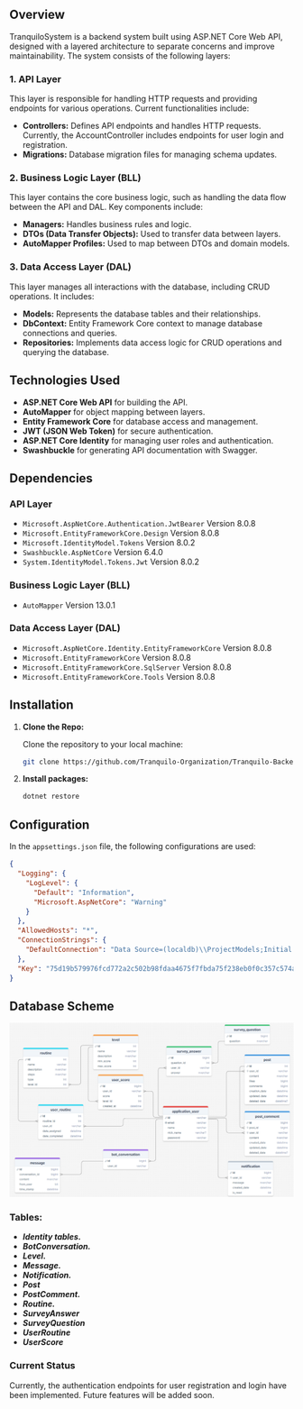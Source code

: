 ## Overview

TranquiloSystem is a backend system built using ASP.NET Core Web API, designed with a layered architecture to separate concerns and improve maintainability. The system consists of the following layers:

### 1. API Layer
This layer is responsible for handling HTTP requests and providing endpoints for various operations. Current functionalities include:

- **Controllers:** Defines API endpoints and handles HTTP requests. Currently, the AccountController includes endpoints for user login and registration.
- **Migrations:** Database migration files for managing schema updates.

### 2. Business Logic Layer (BLL)
This layer contains the core business logic, such as handling the data flow between the API and DAL. Key components include:

- **Managers:** Handles business rules and logic.
- **DTOs (Data Transfer Objects):** Used to transfer data between layers.
- **AutoMapper Profiles:** Used to map between DTOs and domain models.

### 3. Data Access Layer (DAL)
This layer manages all interactions with the database, including CRUD operations. It includes:

- **Models:** Represents the database tables and their relationships.
- **DbContext:** Entity Framework Core context to manage database connections and queries.
- **Repositories:** Implements data access logic for CRUD operations and querying the database.

## Technologies Used

- **ASP.NET Core Web API** for building the API.
- **AutoMapper** for object mapping between layers.
- **Entity Framework Core** for database access and management.
- **JWT (JSON Web Token)** for secure authentication.
- **ASP.NET Core Identity** for managing user roles and authentication.
- **Swashbuckle** for generating API documentation with Swagger.

## Dependencies

### API Layer
- `Microsoft.AspNetCore.Authentication.JwtBearer` Version 8.0.8
- `Microsoft.EntityFrameworkCore.Design` Version 8.0.8
- `Microsoft.IdentityModel.Tokens` Version 8.0.2
- `Swashbuckle.AspNetCore` Version 6.4.0
- `System.IdentityModel.Tokens.Jwt` Version 8.0.2

### Business Logic Layer (BLL)
-  `AutoMapper` Version 13.0.1


### Data Access Layer (DAL)
- `Microsoft.AspNetCore.Identity.EntityFrameworkCore` Version 8.0.8
- `Microsoft.EntityFrameworkCore` Version 8.0.8
- `Microsoft.EntityFrameworkCore.SqlServer` Version 8.0.8
- `Microsoft.EntityFrameworkCore.Tools` Version 8.0.8
  
## Installation

1. **Clone the Repo:**

   Clone the repository to your local machine:

   ```bash
   git clone https://github.com/Tranquilo-Organization/Tranquilo-Backend.git

2. **Install packages:**
   ```bash
   dotnet restore

## Configuration

In the `appsettings.json` file, the following configurations are used:
 
```json
{
  "Logging": {
    "LogLevel": {
      "Default": "Information",
      "Microsoft.AspNetCore": "Warning"
    }
  },
  "AllowedHosts": "*",
  "ConnectionStrings": {
    "DefaultConnection": "Data Source=(localdb)\\ProjectModels;Initial Catalog=Tranquilo;Integrated Security=True"
  },
  "Key": "75d19b579976fcd772a2c502b98fdaa4675f7fbda75f238eb0f0c357c574a4e2"
}
```
## Database Scheme
![Database Schema](./Erd/finalErd.PNG)

### Tables:
- ***Identity tables.***
- ***BotConversation.***
- ***Level.***
- ***Message.***
- ***Notification.***
- ***Post***
- ***PostComment.***
- ***Routine.***
- ***SurveyAnswer***
- ***SurveyQuestion***
- ***UserRoutine***
- ***UserScore***

### Current Status
Currently, the authentication endpoints for user registration and login have been implemented. Future features will be added soon.
